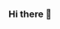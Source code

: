 ### Hi there 👋

<!--
**matheusjkl1/matheusjkl1** is a ✨ _special_ ✨ repository because its `README.md` (this file) appears on your GitHub profile.

Welcome! 歓迎します

https://gitconnected.com/v1/portfolio/matheusjkl1
[Curriculo](https://gitconnected.com/matheusjkl1)

